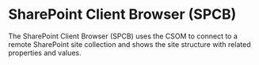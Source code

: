# SharePoint Client Browser (SPCB)
The SharePoint Client Browser (SPCB) uses the CSOM to connect to a remote SharePoint site collection and shows the site structure with related properties and values.
